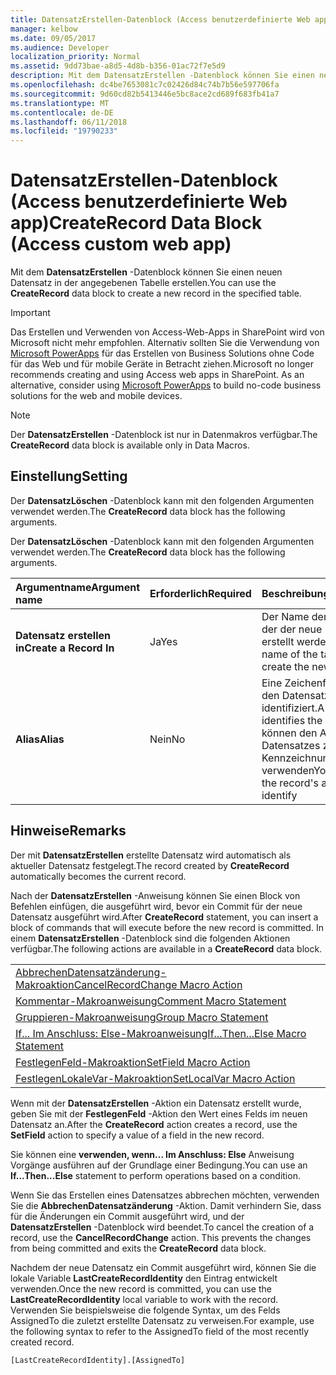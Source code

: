 ```yaml
---
title: DatensatzErstellen-Datenblock (Access benutzerdefinierte Web app)
manager: kelbow
ms.date: 09/05/2017
ms.audience: Developer
localization_priority: Normal
ms.assetid: 9dd73bae-a8d5-4d8b-b356-01ac72f7e5d9
description: Mit dem DatensatzErstellen -Datenblock können Sie einen neuen Datensatz in der angegebenen Tabelle erstellen.
ms.openlocfilehash: dc4be7653081c7c02426d84c74b7b56e597706fa
ms.sourcegitcommit: 9d60cd82b5413446e5bc8ace2cd689f683fb41a7
ms.translationtype: MT
ms.contentlocale: de-DE
ms.lasthandoff: 06/11/2018
ms.locfileid: "19790233"
---
```

# <a name="createrecord-data-block-access-custom-web-app"></a><span data-ttu-id="bb0e8-103">DatensatzErstellen-Datenblock (Access benutzerdefinierte Web app)</span><span class="sxs-lookup"><span data-stu-id="bb0e8-103">CreateRecord Data Block (Access custom web app)</span></span>

<span data-ttu-id="bb0e8-104">Mit dem **DatensatzErstellen** -Datenblock können Sie einen neuen Datensatz in der angegebenen Tabelle erstellen.</span><span class="sxs-lookup"><span data-stu-id="bb0e8-104">You can use the **CreateRecord** data block to create a new record in the specified table.</span></span> 
  
> [!IMPORTANT]
> <span data-ttu-id="bb0e8-p101"> Das Erstellen und Verwenden von Access-Web-Apps in SharePoint wird von Microsoft nicht mehr empfohlen. Alternativ sollten Sie die Verwendung von [Microsoft PowerApps](https://powerapps.microsoft.com/de-de/) für das Erstellen von Business Solutions ohne Code für das Web und für mobile Geräte in Betracht ziehen.</span><span class="sxs-lookup"><span data-stu-id="bb0e8-p101">Microsoft no longer recommends creating and using Access web apps in SharePoint. As an alternative, consider using [Microsoft PowerApps](https://powerapps.microsoft.com/de-de/) to build no-code business solutions for the web and mobile devices.</span></span> 
  
> [!NOTE]
> <span data-ttu-id="bb0e8-107"> Der **DatensatzErstellen** -Datenblock ist nur in Datenmakros verfügbar.</span><span class="sxs-lookup"><span data-stu-id="bb0e8-107">The **CreateRecord** data block is available only in Data Macros.</span></span> 
  
## <a name="setting"></a><span data-ttu-id="bb0e8-108">Einstellung</span><span class="sxs-lookup"><span data-stu-id="bb0e8-108">Setting</span></span>

<span data-ttu-id="bb0e8-109">Der **DatensatzLöschen** -Datenblock kann mit den folgenden Argumenten verwendet werden.</span><span class="sxs-lookup"><span data-stu-id="bb0e8-109">The **CreateRecord** data block has the following arguments.</span></span> 
  
<span data-ttu-id="bb0e8-110">Der **DatensatzLöschen** -Datenblock kann mit den folgenden Argumenten verwendet werden.</span><span class="sxs-lookup"><span data-stu-id="bb0e8-110">The **CreateRecord** data block has the following arguments.</span></span> 
  
|<span data-ttu-id="bb0e8-111">**Argumentname**</span><span class="sxs-lookup"><span data-stu-id="bb0e8-111">**Argument name**</span></span>|<span data-ttu-id="bb0e8-112">**Erforderlich**</span><span class="sxs-lookup"><span data-stu-id="bb0e8-112">**Required**</span></span>|<span data-ttu-id="bb0e8-113">**Beschreibung**</span><span class="sxs-lookup"><span data-stu-id="bb0e8-113">**Description**</span></span>|
|:-----|:-----|:-----|
|<span data-ttu-id="bb0e8-114">**Datensatz erstellen in**</span><span class="sxs-lookup"><span data-stu-id="bb0e8-114">**Create a Record In**</span></span> <br/> |<span data-ttu-id="bb0e8-115">Ja</span><span class="sxs-lookup"><span data-stu-id="bb0e8-115">Yes</span></span>  <br/> |<span data-ttu-id="bb0e8-116">Der Name der Tabelle, in der der neue Datensatz erstellt werden soll</span><span class="sxs-lookup"><span data-stu-id="bb0e8-116">The name of the table to create the new record in.</span></span>  <br/> |
|<span data-ttu-id="bb0e8-117">**Alias**</span><span class="sxs-lookup"><span data-stu-id="bb0e8-117">**Alias**</span></span> <br/> |<span data-ttu-id="bb0e8-118">Nein</span><span class="sxs-lookup"><span data-stu-id="bb0e8-118">No</span></span>  <br/> |<span data-ttu-id="bb0e8-119">Eine Zeichenfolge, die den Datensatz identifiziert.</span><span class="sxs-lookup"><span data-stu-id="bb0e8-119">A string that identifies the record.</span></span> <span data-ttu-id="bb0e8-120">Sie können den Alias des Datensatzes zur Kennzeichnung verwenden</span><span class="sxs-lookup"><span data-stu-id="bb0e8-120">You can use the record's alias to identify</span></span>  <br/> |
   
## <a name="remarks"></a><span data-ttu-id="bb0e8-121">Hinweise</span><span class="sxs-lookup"><span data-stu-id="bb0e8-121">Remarks</span></span>

<span data-ttu-id="bb0e8-122">Der mit **DatensatzErstellen** erstellte Datensatz wird automatisch als aktueller Datensatz festgelegt.</span><span class="sxs-lookup"><span data-stu-id="bb0e8-122">The record created by **CreateRecord** automatically becomes the current record.</span></span> 
  
<span data-ttu-id="bb0e8-123">Nach der **DatensatzErstellen** -Anweisung können Sie einen Block von Befehlen einfügen, die ausgeführt wird, bevor ein Commit für der neue Datensatz ausgeführt wird.</span><span class="sxs-lookup"><span data-stu-id="bb0e8-123">After **CreateRecord** statement, you can insert a block of commands that will execute before the new record is committed.</span></span> <span data-ttu-id="bb0e8-124">In einem **DatensatzErstellen** -Datenblock sind die folgenden Aktionen verfügbar.</span><span class="sxs-lookup"><span data-stu-id="bb0e8-124">The following actions are available in a **CreateRecord** data block.</span></span> 
  
||
|:-----|
|[<span data-ttu-id="bb0e8-125">AbbrechenDatensatzänderung-Makroaktion</span><span class="sxs-lookup"><span data-stu-id="bb0e8-125">CancelRecordChange Macro Action</span></span>](cancelrecordchange-macro-action-access-custom-web-app.md) <br/> |
|[<span data-ttu-id="bb0e8-126">Kommentar-Makroanweisung</span><span class="sxs-lookup"><span data-stu-id="bb0e8-126">Comment Macro Statement</span></span>](comment-macro-block-access-custom-web-app.md) <br/> |
|[<span data-ttu-id="bb0e8-127">Gruppieren-Makroanweisung</span><span class="sxs-lookup"><span data-stu-id="bb0e8-127">Group Macro Statement</span></span>](group-macro-block-access-custom-web-app.md) <br/> |
|[<span data-ttu-id="bb0e8-128">If... Im Anschluss: Else-Makroanweisung</span><span class="sxs-lookup"><span data-stu-id="bb0e8-128">If...Then...Else Macro Statement</span></span>](ifthenelse-macro-block-access-custom-web-app.md) <br/> |
|[<span data-ttu-id="bb0e8-129">FestlegenFeld-Makroaktion</span><span class="sxs-lookup"><span data-stu-id="bb0e8-129">SetField Macro Action</span></span>](setfield-macro-action-access-custom-web-app.md) <br/> |
|[<span data-ttu-id="bb0e8-130">FestlegenLokaleVar-Makroaktion</span><span class="sxs-lookup"><span data-stu-id="bb0e8-130">SetLocalVar Macro Action</span></span>](setlocalvar-macro-action-access-custom-web-app.md) <br/> |
   
<span data-ttu-id="bb0e8-131">Wenn mit der **DatensatzErstellen** -Aktion ein Datensatz erstellt wurde, geben Sie mit der **FestlegenFeld** -Aktion den Wert eines Felds im neuen Datensatz an.</span><span class="sxs-lookup"><span data-stu-id="bb0e8-131">After the **CreateRecord** action creates a record, use the **SetField** action to specify a value of a field in the new record.</span></span> 
  
<span data-ttu-id="bb0e8-132">Sie können eine **verwenden, wenn... Im Anschluss: Else** Anweisung Vorgänge ausführen auf der Grundlage einer Bedingung.</span><span class="sxs-lookup"><span data-stu-id="bb0e8-132">You can use an **If...Then...Else** statement to perform operations based on a condition.</span></span> 
  
<span data-ttu-id="bb0e8-p104">Wenn Sie das Erstellen eines Datensatzes abbrechen möchten, verwenden Sie die **AbbrechenDatensatzänderung** -Aktion. Damit verhindern Sie, dass für die Änderungen ein Commit ausgeführt wird, und der **DatensatzErstellen** -Datenblock wird beendet.</span><span class="sxs-lookup"><span data-stu-id="bb0e8-p104">To cancel the creation of a record, use the **CancelRecordChange** action. This prevents the changes from being committed and exits the **CreateRecord** data block.</span></span> 
  
<span data-ttu-id="bb0e8-135">Nachdem der neue Datensatz ein Commit ausgeführt wird, können Sie die lokale Variable **LastCreateRecordIdentity** den Eintrag entwickelt verwenden.</span><span class="sxs-lookup"><span data-stu-id="bb0e8-135">Once the new record is committed, you can use the **LastCreateRecordIdentity** local variable to work with the record.</span></span> <span data-ttu-id="bb0e8-136">Verwenden Sie beispielsweise die folgende Syntax, um des Felds AssignedTo die zuletzt erstellte Datensatz zu verweisen.</span><span class="sxs-lookup"><span data-stu-id="bb0e8-136">For example, use the following syntax to refer to the AssignedTo field of the most recently created record.</span></span> 
  
`[LastCreateRecordIdentity].[AssignedTo]`


